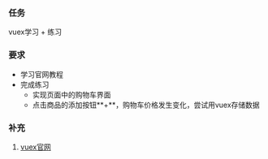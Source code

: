 ### 任务
vuex学习 + 练习
### 要求
- 学习官网教程
- 完成练习
    - 实现页面中的购物车界面
    - 点击商品的添加按钮**+**，购物车价格发生变化，尝试用vuex存储数据
### 补充
1. [vuex官网](https://vuex.vuejs.org/zh/)  
